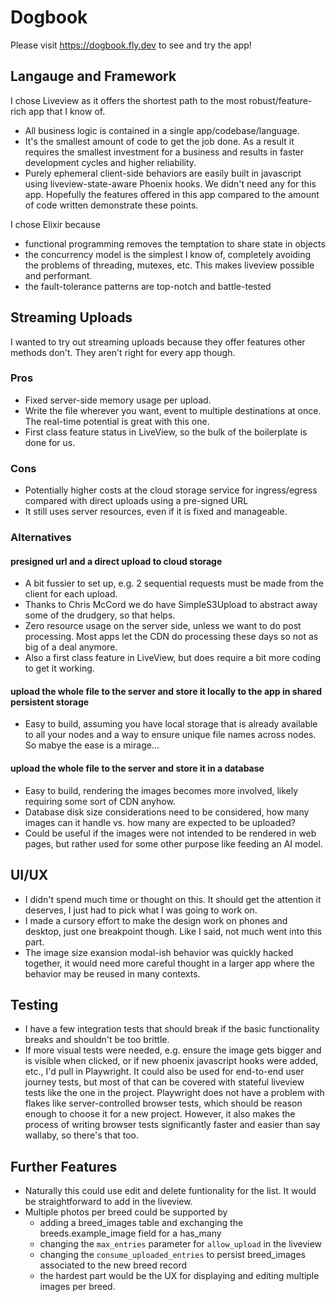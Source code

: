 # Dogbook
Please visit https://dogbook.fly.dev to see and try the app!

## Langauge and Framework
I chose Liveview as it offers the shortest path to the most robust/feature-rich app that I know of.
* All business logic is contained in a single app/codebase/language.
* It's the smallest amount of code to get the job done. As a result it requires the smallest investment for a business and results
in faster development cycles and higher reliability.
* Purely ephemeral client-side behaviors are easily built in javascript using liveview-state-aware Phoenix hooks. We didn't need any for this app.
Hopefully the features offered in this app compared to the amount of code written demonstrate these points.

I chose Elixir because
* functional programming removes the temptation to share state in objects
* the concurrency model is the simplest I know of, completely avoiding the problems of threading, mutexes, etc. This makes liveview possible and performant.
* the fault-tolerance patterns are top-notch and battle-tested

## Streaming Uploads
I wanted to try out streaming uploads because they offer features other methods don't. They aren't right for every app though.

### Pros
* Fixed server-side memory usage per upload. 
* Write the file wherever you want, event to multiple destinations at once. The real-time potential is great with this one.
* First class feature status in LiveView, so the bulk of the boilerplate is done for us.

### Cons
* Potentially higher costs at the cloud storage service for ingress/egress compared with direct uploads using a pre-signed URL
* It still uses server resources, even if it is fixed and manageable.

### Alternatives

#### presigned url and a direct upload to cloud storage
* A bit fussier to set up, e.g. 2 sequential requests must be made from the client for each upload.
* Thanks to Chris McCord we do have SimpleS3Upload to abstract away some of the drudgery, so that helps.
* Zero resource usage on the server side, unless we want to do post processing. Most apps let the CDN do processing these days so not as big of a deal anymore.
* Also a first class feature in LiveView, but does require a bit more coding to get it working.
#### upload the whole file to the server and store it locally to the app in shared persistent storage
* Easy to build, assuming you have local storage that is already available to all your nodes and a way to ensure unique file names across nodes. So mabye the ease is a mirage...
#### upload the whole file to the server and store it in a database
* Easy to build, rendering the images becomes more involved, likely requiring some sort of CDN anyhow.
* Database disk size considerations need to be considered, how many images can it handle vs. how many are expected to be uploaded?
* Could be useful if the images were not intended to be rendered in web pages, but rather used for some other purpose like feeding an AI model.

## UI/UX
* I didn't spend much time or thought on this. It should get the attention it deserves, I just had to pick what I was going to work on.
* I made a cursory effort to make the design work on phones and desktop, just one breakpoint though. Like I said, not much went into this part.
* The image size exansion modal-ish behavior was quickly hacked together, it would need more careful thought in a larger app where the behavior may be reused in many contexts.

## Testing
* I have a few integration tests that should break if the basic functionality breaks and shouldn't be too brittle.
* If more visual tests were needed, e.g. ensure the image gets bigger and is visible when clicked, or if new phoenix javascript hooks were added, etc., I'd pull in Playwright. It could also be used for end-to-end user journey tests, but most of that can be covered with stateful liveview tests like the one in the project. Playwright does not have a problem with flakes like server-controlled browser tests, which should be reason enough to choose it for a new project. However, it also makes the process of writing browser tests significantly faster and easier than say wallaby, so there's that too.

## Further Features
* Naturally this could use edit and delete funtionality for the list. It would be straightforward to add in the liveview.
* Multiple photos per breed could be supported by
  * adding a breed_images table and exchanging the breeds.example_image field for a has_many
  * changing the `max_entries` parameter for `allow_upload` in the liveview
  * changing the `consume_uploaded_entries` to persist breed_images associated to the new breed record
  * the hardest part would be the UX for displaying and editing multiple images per breed.